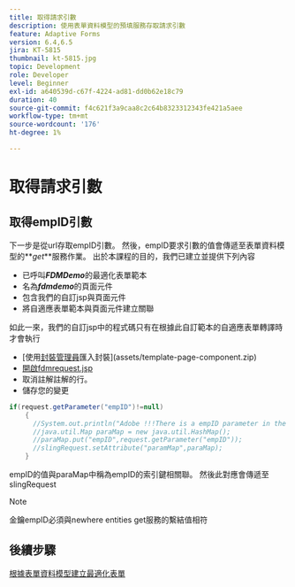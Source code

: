 ```yaml
---
title: 取得請求引數
description: 使用表單資料模型的預填服務存取請求引數
feature: Adaptive Forms
version: 6.4,6.5
jira: KT-5815
thumbnail: kt-5815.jpg
topic: Development
role: Developer
level: Beginner
exl-id: a640539d-c67f-4224-ad81-dd0b62e18c79
duration: 40
source-git-commit: f4c621f3a9caa8c2c64b8323312343fe421a5aee
workflow-type: tm+mt
source-wordcount: '176'
ht-degree: 1%

---
```


# 取得請求引數

## 取得empID引數

下一步是從url存取empID引數。 然後，empID要求引數的值會傳遞至表單資料模型的&#x200B;**_get_**服務作業。
出於本課程的目的，我們已建立並提供下列內容

* 已呼叫&#x200B;**_FDMDemo_**&#x200B;的最適化表單範本
* 名為&#x200B;**_fdmdemo_**&#x200B;的頁面元件
* 包含我們的自訂jsp與頁面元件
* 將自適應表單範本與頁面元件建立關聯

如此一來，我們的自訂jsp中的程式碼只有在根據此自訂範本的自適應表單轉譯時才會執行

* [使用[封裝管理員](http://localhost:4502/crx/packmgr/index.jsp)匯入封裝](assets/template-page-component.zip)
* [開啟fdmrequest.jsp](http://localhost:4502/crx/de/index.jsp#/apps/fdmdemo/component/page/fdmdemo/fdmrequest.jsp)
* 取消註解註解的行。
* 儲存您的變更

```java
if(request.getParameter("empID")!=null)
    {
      //System.out.println("Adobe !!!There is a empID parameter in the request "+request.getParameter("empID"));
      //java.util.Map paraMap = new java.util.HashMap();
      //paraMap.put("empID",request.getParameter("empID"));
      //slingRequest.setAttribute("paramMap",paraMap);
    }
```

empID的值與paraMap中稱為empID的索引鍵相關聯。 然後此對應會傳遞至slingRequest

>[!NOTE]
>
>金鑰empID必須與newhere entities get服務的繫結值相符

## 後續步驟

[根據表單資料模型建立最適化表單](./create-adaptive-form.md)
